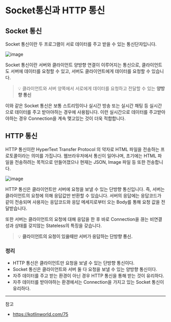 # **Socket통신과 HTTP 통신**

## **Socket 통신**
Socket 통신이란 두 프로그램이 서로 데이터를 주고 받을 수 있는 통신단자입니다. 

![image](https://user-images.githubusercontent.com/63777714/156567364-d58c514a-0b36-4532-b938-41860e2168fc.png)

Socket 통신이란 서버와 클라이언트 양방향 연결이 이루어지는 통신으로, 클라이언트도 서버에 데이터를 요청할 수 있고, 서버도 클라이언트에게 데이터를 요청할 수 있습니다. 

> 💡 클라이언트와 서버 양쪽에서 서로에게 데이터를 요청하고 전달할 수 있는 **양방향 통신**

이와 같은 Socket 통신은 보통 스트리밍이나 실시간 방송 또는 실시간 채팅 등 실시간으로 데이터를 주고 받아야하는 경우에 사용됩니다. 이런 실시간으로 데이터를 주고받아야하는 경우 Connection을 계속 맺고있는 것이 더욱 적합합니다. 

## **HTTP 통신**

HTTP 통신이란 HyperText Transfer Protocol 의 약자로 HTML 파일을 전송하는 프로토콜이라는 의미를 가집니다. 웹브라우저에서 통신이 일어나며, 초기에는 HTML 파일을 전송하려는 목적으로 만들어졌으나 현재는 JSON, Image 파일 등 또한 전송합니다. 

![image](https://user-images.githubusercontent.com/63777714/156568748-f7eb513b-8987-4912-9d3b-32c52d650a48.png)

HTTP 통신은 클라이언트만 서버에 요청을 보낼 수 있는 단방향 통신입니다. 즉, 서버는 클라이언트의 요청에 의해 응답값만 반환할 수 있습니다. 서버의 응답에는 응답코드가 같이 전송되며 사용자는 응답코드와 응답 메세지로부터 오는 Body를 통해 요청 값을 전달받습니다. 

또한 서버는 클라이언트의 요청에 대해 응답을 한 후 바로 Connection을 끊는 비연결성과 상태를 갖지않는 Stateless의 특징을 갖습니다. 

> 💡 **클라이언트의 요청이 있을때만 서버가 응답하는 단방향 통신.**

### **정리**
* HTTP 통신은 클라이언트만 요청을 보낼 수 있는 단방향 통신이다. 
* Socket 통신은 클라이언트와 서버 둘 다 요청을 보낼 수 있는 양방향 통신이다. 
* 자주 데이터를 주고 받는 환경이 아닌 경우 HTTP 통신을 통해 받는 것이 유리하다. 
* 자주 데이터를 받아야하는 환경에서는 Connection을 가지고 있는 Socket 통신이 유리하다. 

---
참고
- https://kotlinworld.com/75